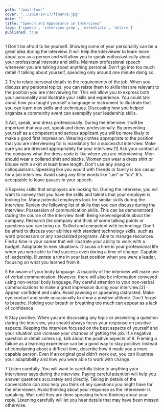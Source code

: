 ```yaml
---
path: "/post-four"
cover: "../2018-10-17/finance.jpg"
date: ""
title: "Speech and Appearance in Interviews"
tags: ['speech', 'interview prep', 'essentials', 'attire']
published: true
---
```

1
Don't be afraid to be yourself. Showing some of your personality can be a great idea during the interview. It will help the interviewer to learn more about you as a person and will allow you to speak enthusiastically about your professional interests and skills.
Maintain professional speech whenever you are talking about anything personal.
Don't go into too much detail if talking about yourself, spending only around one minute doing so.

2
Try to relate personal details to the requirements of the job. When you discuss any personal topics, you can relate them to skills that are relevant to the position you are interviewing for. This will allow you to express both your personality and illustrate your skills and experience.
You could talk about how you taught yourself a language or instrument to illustrate that you can learn new skills and techniques.
Discussing how you helped organize a community event can exemplify your leadership skills.

3
Act, speak, and dress professionally. During the interview it will be important that you act, speak and dress professionally. By presenting yourself as a competent and serious applicant you will be more likely to make a good first impression. Wearing clothes appropriate to the position that you are interviewing for is mandatory for a successful interview.
Make sure you are dressed appropriately for your interview.[1] Ask your contact at the company what the dress code is like where you are interviewing.
Men should wear a collared shirt and slacks. Women can wear a dress shirt or blouse with a skirt at least knee length.
Don't use any slang or colloquialisms. Speaking like you would with friends or family is too casual for a job interview.
Avoid using any filler words like “um” or “uh”. It's acceptable to leave pauses in your speech.

4
Express skills that employers are looking for. During the interview, you will want to convey that you have the skills and talents that your employer is looking for. Many potential employers look for similar skills during the interview. Review the following list of skills that you can discuss during the interview:
Possession of communication skills. This can be demonstrated during the course of the interview itself.
Being knowledgeable about the company. Research the company and think of some talking points or questions you can bring up.
Skilled and competent with technology. Don't be afraid to discuss your abilities with standard technology skills, such as word processors or any specialized programs.
Able to manage resources. Find a time in your career that will illustrate your ability to work with a budget.
Adaptable to new situations. Discuss a time in your professional life when you were able to find success even during a time of change.
Capable of leadership. Illustrate a time in your last position when you were a leader, focusing on what you learned from it.

5
Be aware of your body language. A majority of the interview will make use of verbal communication. However, there will also be information conveyed using non-verbal body language. Pay careful attention to your non-verbal communications to make a great impression during your interview.[2]
Appear confident and calm.
Avoid yawning or appearing distracted.
Make eye contact and smile occasionally to show a positive attitude.
Don't forget to breathe. Holding your breath or breathing too much can appear as a lack of confidence.

6
Stay positive. When you are discussing any topic or answering a question during the interview, you should always focus your response on positive aspects. Keeping the interview focused on the best aspects of yourself and your situation can increase your chances of getting the job.
If a negative question or detail comes up, talk about the positive aspects of it.
Framing a failure as a learning experience can be a good way to stay positive.
Instead of complaining about a difficult time, describe how it made you a more capable person.
Even if an original goal didn't work out, you can illustrate your adaptability and how you were able to work with change.

7
Listen carefully. You will want to carefully listen to anything your interviewer says during the interview. Paying careful attention will help you answer questions accurately and directly. Taking in details of the conversation can also help you think of any questions you might have for the interviewer.
Avoid thinking about your response as the interviewer is speaking. Wait until they are done speaking before thinking about your reply.
Listening carefully will let you hear details that may have been missed otherwise.
